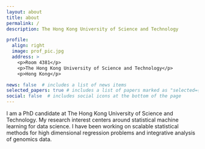 ```yaml
---
layout: about
title: about
permalink: /
description: The Hong Kong University of Science and Technology

profile:
  align: right
  image: prof_pic.jpg
  address: >
    <p>Room 4381</p>
    <p>The Hong Kong University of Science and Technology</p>
    <p>Hong Kong</p>

news: false  # includes a list of news items
selected_papers: true # includes a list of papers marked as "selected={true}"
social: false  # includes social icons at the bottom of the page
---
```


I am a PhD candidate at The Hong Kong University of Science and Technology. My research interest centers around statistical machine learning for data science. I have been working on scalable statistical methods for high dimensional regression problems and integrative analysis of genomics data.

<!-- Put your address / P.O. box / other info right below your picture. You can also disable any these elements by editing `profile` property of the YAML header of your `_pages/about.md`. Edit `_bibliography/papers.bib` and Jekyll will render your [publications page](/al-folio/publications/) automatically. -->

<!-- Link to your social media connections, too. This theme is set up to use [Font Awesome icons](http://fortawesome.github.io/Font-Awesome/) and [Academicons](https://jpswalsh.github.io/academicons/), like the ones below. Add your Facebook, Twitter, LinkedIn, Google Scholar, or just disable all of them. -->
